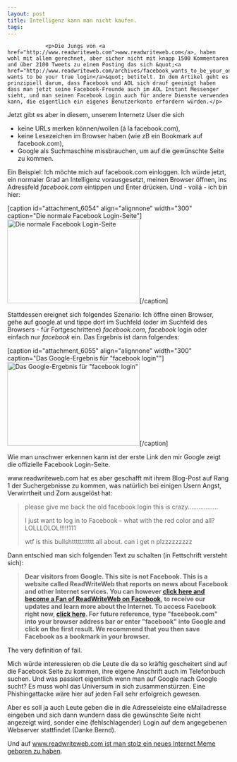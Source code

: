 ```yaml
---
layout: post
title: Intelligenz kann man nicht kaufen.
tags:
---
```



                <p>Die Jungs von <a href="http://www.readwriteweb.com">www.readwriteweb.com</a>, haben wohl mit allem gerechnet, aber sicher nicht mit knapp 1500 Kommentaren und über 2100 Tweets zu einem Posting das sich &quot;<a href="http://www.readwriteweb.com/archives/facebook_wants_to_be_your_one_true_login.php">Facebook wants to be your true login</a>&quot; betitelt. In dem Artikel geht es prinzipiell darum, dass Facebook und AOL sich drauf geeinigt haben dass man jetzt seine Facebook-Freunde auch im AOL Instant Messenger sieht, und man seinen Facebook Login auch für andere Dienste verwenden kann, die eigentlich ein eigenes Benutzerkonto erfordern würden.</p>
<p>Jetzt gibt es aber in diesem, unserem Internetz User die sich</p>
<ul>
    <li>keine URLs merken können/wollen (á la facebook.com),</li>
    <li>keine Lesezeichen im Browser haben (wie zB ein Bookmark auf facebook.com),</li>
    <li>Google als Suchmaschine missbrauchen, um auf die gewünschte Seite zu kommen.</li>
</ul>
<p>Ein Beispiel: Ich möchte mich auf facebook.com einloggen. Ich würde jetzt, ein normaler Grad an Intelligenz vorausgesetzt, meinen Browser öffnen, ins Adressfeld <em>facebook.com</em> eintippen und Enter drücken. Und - voilá - ich bin hier:</p>
<p>[caption id=&quot;attachment_6054&quot; align=&quot;alignnone&quot; width=&quot;300&quot; caption=&quot;Die normale Facebook Login-Seite&quot;]<a href="/uploads/2010/02/fblogin.png"><img class="size-medium wp-image-6054" title="Die normale Facebook Login-Seite" src="/uploads/2010/02/fblogin-300x190.png" alt="Die normale Facebook Login-Seite" width="300" height="190" /></a>[/caption]</p>
<p>Stattdessen ereignet sich folgendes Szenario: Ich öffne einen Browser, gehe auf google.at und tippe dort im Suchfeld (oder im Suchfeld des Browsers - für Fortgeschrittene) <em>facebook.com</em>, <em>facebook</em> login oder einfach nur <em>facebook</em> ein. Das Ergebnis ist dann folgendes:</p>
<p>[caption id=&quot;attachment_6055&quot; align=&quot;alignnone&quot; width=&quot;300&quot; caption=&quot;Das Google-Ergebnis für &quot;facebook login&quot;&quot;]<a href="/uploads/2010/02/googlefblogin.png"><img class="size-medium wp-image-6055" title="Das Google-Ergebnis für &quot;facebook login&quot;" src="/uploads/2010/02/googlefblogin-300x190.png" alt="Das Google-Ergebnis für &quot;facebook login&quot;" width="300" height="190" /></a>[/caption]</p>
<p>Wie man unschwer erkennen kann ist der erste Link den mir Google zeigt die offizielle Facebook Login-Seite.</p>
<p>www.readwriteweb.com hat es aber geschafft mit ihrem Blog-Post auf Rang 1 der Suchergebnisse zu kommen, was natürlich bei einigen Usern Angst, Verwirrtheit und Zorn ausgelöst hat:</p>
<blockquote>please give me back the old facebook login this is  crazy.................

I just want to log in to Facebook - what with the red color and all?  LOLLLOLOL!!!!!111

wtf is this bullshttttttttttt all about. can i get n plzzzzzzzzz</blockquote>
<p>Dann entschied man sich folgenden Text zu schalten (in Fettschrift versteht sich):</p>
<blockquote><strong>Dear visitors from Google. This site is not Facebook. This is a  website called ReadWriteWeb that reports on news about Facebook and  other Internet services. You can however <a href="http://facebook.com/readwriteweb">click here and become a Fan of  ReadWriteWeb on Facebook</a>, to receive our updates and learn more  about the Internet.  To access Facebook right now, <a href="http://www.facebook.com/">click here</a>. For future reference,  type "facebook.com" into your browser address bar or enter "facebook"  into Google and click on the first result. We recommend that you then  save Facebook as a bookmark in your browser.</strong></blockquote>
<p>The very definition of fail.</p>
<p>Mich würde interessieren ob die Leute die da so kräftig gescheitert sind auf die Facebook Seite zu kommen, ihre eigene Anschrift auch im Telefonbuch suchen. Und was passiert eigentlich wenn man auf Google nach Google sucht? Es muss wohl das Universum in sich zusammenstürzen. Eine Phishingattacke wäre hier auf jeden Fall sehr erfolgreich gewesen.</p>
<p>Aber es soll ja auch Leute geben die in die Adresseleiste eine eMailadresse eingeben und sich dann wundern dass die gewünschte Seite nicht angezeigt wird, sonder eine (fehlschlagender) Login auf dem angegebenen Webserver stattfindet (Danke Bernd).</p>
<p>Und auf <a href="http://www.readwriteweb.com/archives/how_google_failed_internet_meme.php">www.readwriteweb.com ist man stolz ein neues Internet Meme geboren zu haben</a>.</p>
